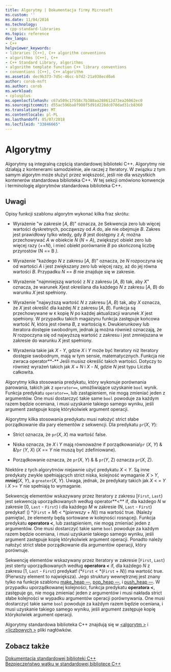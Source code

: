 ```yaml
---
title: Algorytmy | Dokumentacja firmy Microsoft
ms.custom: ''
ms.date: 11/04/2016
ms.technology:
- cpp-standard-libraries
ms.topic: reference
dev_langs:
- C++
helpviewer_keywords:
- libraries [C++], C++ algorithm conventions
- algorithms [C++], C++
- C++ Standard Library, algorithms
- algorithm template function C++ library conventions
- conventions [C++], C++ algorithm
ms.assetid: dec9b373-7d5c-46cc-b7d2-21a938ecd0a6
author: corob-msft
ms.author: corob
ms.workload:
- cplusplus
ms.openlocfilehash: c67a509c17558c7b388aa288612d73ea26062ec0
ms.sourcegitcommit: d55ac596ba8f908f5d91d228dc070dad31cb8360
ms.translationtype: MT
ms.contentlocale: pl-PL
ms.lasthandoff: 05/07/2018
ms.locfileid: "33846665"
---
```

# <a name="algorithms"></a>Algorytmy

Algorytmy są integralną częścią standardowej biblioteki C++. Algorytmy nie działają z kontenerami samodzielnie, ale raczej z Iteratory. W związku z tym samym algorytm może służyć przez większość, jeśli nie dla wszystkich kontenerów standardowa biblioteka C++. W tej sekcji omówiono konwencje i terminologię algorytmów standardowa biblioteka C++.

## <a name="remarks"></a>Uwagi

Opisy funkcji szablonu algorytm wykonać kilka fraz skrótu:

- Wyrażenie "w zakresie [*A*, *B*)" oznacza, że Sekwencja zero lub więcej wartości dyskretnych, począwszy od *A* do, ale nie obejmuje *B*. Zakres jest prawidłowy tylko wtedy, gdy *B* jest dostępny z *A;* można przechowywać *A* w obiekcie *N* (*N*  =  *A*), zwiększyć obiekt zero lub więcej razy (++*N*), i mieć obiekt porównanie *B* po skończoną liczbę przyrostów (N == B *).*

- Wyrażenie "każdego *N* z zakresu [*A*, *B*)" oznacza, że *N* rozpoczyna się od wartości *A* i jest zwiększany zero lub więcej razy, aż do jej równa wartości *B*. Przypadku *N* == *B* nie znajduje się w zakresie.

- Wyrażenie "najmniejszą wartość z *N* z zakresu [*A*, *B*) tak, aby *X*" oznacza, że warunek *X*jest określana dla każdego *N* z zakresu [*A*, *B*) do warunku *X* jest spełniony.

- Wyrażenie "najwyższą wartość *N* z zakresu [*A*, *B*) tak, aby *X* oznacza, że *X* jest określić dla każdej *N* z zakresu [*A*, *B*). Funkcja są przechowywane w `K` kopię *N* po każdej aktualizacji warunek *X* jest spełniony. W przypadku takich magazynu funkcja zastępuje końcowa wartość *N*, która jest równa *B*, z wartością `K`. Dwukierunkowy lub iteratora dostępie swobodnym, jednak ją można również oznaczają, że *N* rozpoczyna się od najwyższą wartość z zakresu i jest zmniejszana w zakresie do warunku *X* jest spełniony.

- Wyrażenia takie jak *X* - *Y*, gdzie *X* i *Y* może być Iteratory niż Iteratory dostępie swobodnym, mają w tym sensie, matematycznych. Funkcja nie zwraca operator**-** Jeśli musisz określić takich wartości. Dotyczy to również wyrażeń takich jak *X* + *N* i *X* - *N*, gdzie *N*  jest typu Liczba całkowita.

Algorytmy kilka stosowania predykatu, który wykonuje porównania parowania, takich jak z `operator==`, umożliwiające uzyskanie `bool` wynik. Funkcja predykatu `operator==`, lub zastąpieniem, nie mogą zmieniać jeden z argumentów. One musi dostarczyć takie same `bool` powoduje za każdym razem będzie oceniana, i musi uzyskanie takiego samego wyniku, jeśli argument zastępuje kopię którykolwiek argument operacji.

Algorytmy kilka stosowania predykatu musi nałożyć strict słabe porządkowanie dla pary elementów z sekwencji. Dla predykatu `pr`(*X*, *Y*):

- Strict oznacza, że `pr`(*X*, *X*) ma wartość false.

- Niska oznacza, że *X* i *Y* mają równoważne if porządkowania!`pr` (*X*, *Y*) & &!`pr` (*Y*, *X*) (*X* == *Y* nie muszą być zdefiniowane).

- Porządkowanie oznacza, że `pr`(*X*, *Y*) & & `pr`(*Y*, Z) oznacza `pr`(*X*, Z).

Niektóre z tych algorytmów niejawnie użyć predykatu *X* \< *Y*. Są inne predykaty zwykle spełniających strict niska, kolejność wymaganie *X* > *Y*, **mniej**(*X*,  *Y*), a `greater`(*X*, *Y*). Uwaga, jednak, że predykaty takich jak *X* \< =  *Y* i *X* >= *Y* nie spełniają to wymaganie.

Sekwencję elementów wskazywany przez Iteratory z zakresu [`First`, `Last`) jest sekwencją uporządkowanych według operator**<** if, dla każdego *N* w zakresie [0, `Last`  -  `First`) i dla każdego *M* w zakresie (N, `Last`  -  `First`) predykat! () \*(`First` + *M*) < \*(*pierwszy* + *N*)) ma wartość true. (Należy pamiętać, że elementy będą sortowane w kolejności rosnącej). Funkcja predykatu **operatora <**, lub zastąpieniem, nie mogą zmieniać jeden z argumentów. One musi dostarczyć takie same `bool` powoduje za każdym razem będzie oceniana, i musi uzyskanie takiego samego wyniku, jeśli argument zastępuje kopię którykolwiek argument operacji. Ponadto należy nałożyć strict słabe porządkowanie dla argumentów operacji, który porównuje.

Sekwencję elementów wskazywany przez Iteratory w zakresie [`First`, `Last`) jest sterty uporządkowanych według **operatora <** if, dla każdego *N* z zakresu [1, `Last`  -  `First`) predykat! (\*`First` < \*(`First` + *N*)) ma wartość true. (Pierwszy element to największa). Jego struktury wewnętrznej jest znany tylko na funkcje szablonu [make_heap —](../standard-library/algorithm-functions.md#make_heap), [pop_heap —](../standard-library/algorithm-functions.md#pop_heap), i [push_heap —](../standard-library/algorithm-functions.md#push_heap). W przypadku uporządkowanej kolejności, funkcja predykatu **operatora <**, zastępuje go, nie mogą zmieniać jeden z argumentów i musi nakłada strict słabe kolejności w wypadku argumentów operacji porównywania. One musi dostarczyć takie same `bool` powoduje za każdym razem będzie oceniana, i musi uzyskanie takiego samego wyniku, jeśli argument zastępuje kopię którykolwiek argument operacji.

Algorytmy standardowa biblioteka C++ znajdują się w [ \<algorytm >](../standard-library/algorithm.md) i [ \<liczbowych >](../standard-library/numeric.md) pliki nagłówków.

## <a name="see-also"></a>Zobacz także

[Dokumentacja standardowej biblioteki C++](../standard-library/cpp-standard-library-reference.md)<br/>
[Bezpieczeństwo wątku w standardowej bibliotece C++](../standard-library/thread-safety-in-the-cpp-standard-library.md)<br/>
